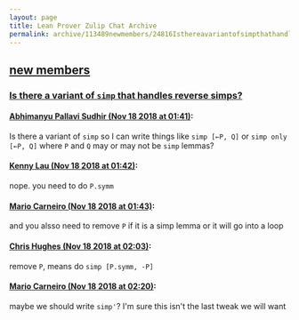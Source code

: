 ```yaml
---
layout: page
title: Lean Prover Zulip Chat Archive 
permalink: archive/113489newmembers/24816Isthereavariantofsimpthathandlesreversesimps.html
---
```


## [new members](index.html)
### [Is there a variant of `simp` that handles reverse simps?](24816Isthereavariantofsimpthathandlesreversesimps.html)

#### [Abhimanyu Pallavi Sudhir (Nov 18 2018 at 01:41)](https://leanprover.zulipchat.com/#narrow/stream/113489-new%20members/topic/Is%20there%20a%20variant%20of%20%60simp%60%20that%20handles%20reverse%20simps%3F/near/147897139):
Is there a variant of `simp` so I can write things like `simp [←P, Q]` or `simp only [←P, Q]` where `P` and `Q` may or may not be `simp` lemmas?

#### [Kenny Lau (Nov 18 2018 at 01:42)](https://leanprover.zulipchat.com/#narrow/stream/113489-new%20members/topic/Is%20there%20a%20variant%20of%20%60simp%60%20that%20handles%20reverse%20simps%3F/near/147897178):
nope. you need to do `P.symm`

#### [Mario Carneiro (Nov 18 2018 at 01:43)](https://leanprover.zulipchat.com/#narrow/stream/113489-new%20members/topic/Is%20there%20a%20variant%20of%20%60simp%60%20that%20handles%20reverse%20simps%3F/near/147897184):
and you alsso need to remove `P` if it is a simp lemma or it will go into a loop

#### [Chris Hughes (Nov 18 2018 at 02:03)](https://leanprover.zulipchat.com/#narrow/stream/113489-new%20members/topic/Is%20there%20a%20variant%20of%20%60simp%60%20that%20handles%20reverse%20simps%3F/near/147897700):
remove `P`, means do `simp [P.symm, -P]`

#### [Mario Carneiro (Nov 18 2018 at 02:20)](https://leanprover.zulipchat.com/#narrow/stream/113489-new%20members/topic/Is%20there%20a%20variant%20of%20%60simp%60%20that%20handles%20reverse%20simps%3F/near/147898210):
maybe we should write `simp'`? I'm sure this isn't the last tweak we will want

